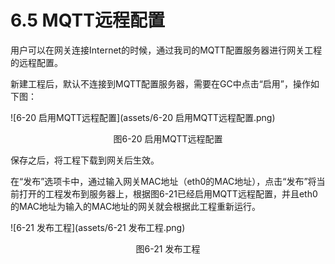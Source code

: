 # 6.5 MQTT远程配置

用户可以在网关连接Internet的时候，通过我司的MQTT配置服务器进行网关工程的远程配置。

新建工程后，默认不连接到MQTT配置服务器，需要在GC中点击“启用”，操作如下图：

![6-20 启用MQTT远程配置](assets/6-20 启用MQTT远程配置.png)

<center>图6-20 启用MQTT远程配置</center>

保存之后，将工程下载到网关后生效。



在“发布”选项卡中，通过输入网关MAC地址（eth0的MAC地址），点击“发布”将当前打开的工程发布到服务器上，根据图6-21已经启用MQTT远程配置，并且eth0的MAC地址为输入的MAC地址的网关就会根据此工程重新运行。

![6-21 发布工程](assets/6-21 发布工程.png)

<center>图6-21 发布工程</center>